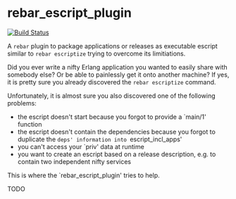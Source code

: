 rebar_escript_plugin
====================

[![Build Status](https://travis-ci.org/schlagert/rebar_escript_plugin.png?branch=master)](https://travis-ci.org/schlagert/rebar_escript_plugin)

A `rebar` plugin to package applications or releases as executable escript
similar to `rebar escriptize` trying to overcome its limitiations.

Did you ever write a nifty Erlang application you wanted to easily share with
somebody else? Or be able to painlessly get it onto another machine? If yes,
it is pretty sure you already discovered the `rebar escriptize` command.

Unfortunately, it is almost sure you also discovered one of the following
problems:
* the escript doesn't start because you forgot to provide a `main/1' function
* the escript doesn't contain the dependencies because you forgot to duplicate
  the `deps' information into `escript_incl_apps'
* you can't access your `priv' data at runtime
* you want to create an escript based on a release description, e.g. to contain
  two independent nifty services

This is where the `rebar_escript_plugin' tries to help.

TODO

